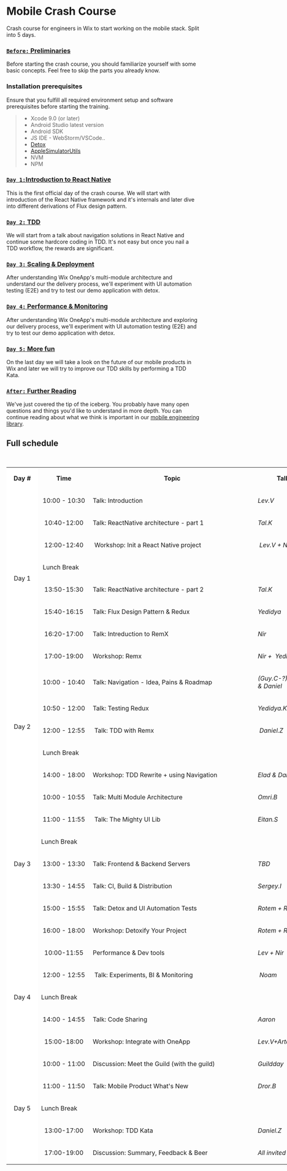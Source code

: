 # Mobile Crash Course
Crash course for engineers in Wix to start working on the mobile stack. Split into 5 days.

### [`Before:` Preliminaries](0-preliminaries.md)
Before starting the crash course, you should familiarize yourself with some basic concepts. Feel free to skip the parts you already know.


### Installation prerequisites

Ensure that you fulfill all required environment setup and software prerequisites before starting the training.

> * Xcode 9.0 (or later)
> * Android Studio latest version
> * Android SDK
> * JS IDE - WebStorm/VSCode..
> * [Detox](https://github.com/wix/detox)
> * [AppleSimulatorUtils](https://github.com/wix/AppleSimulatorUtils) 
> * NVM
> * NPM


### [`Day 1:`Introduction to React Native](1-introduction-to-react-native.md)
This is the first official day of the crash course. We will start with introduction of the React Native framework and it's internals and later dive into different derivations of Flux design pattern. 



### [`Day 2:` TDD](2-tdd.md)
We will start from a talk about navigation solutions in React Native and continue some hardcore coding in TDD. It's not easy but once you nail a TDD workflow, the rewards are significant.



### [`Day 3:` Scaling & Deployment](3-scaling-and-deployment.md)
After understanding Wix OneApp's multi-module architecture and understand our the delivery process, we'll experiment with UI automation testing (E2E) and try to test our demo application with detox.



### [`Day 4:` Performance & Monitoring](4-performance-and-monitoring.md)
After understanding Wix OneApp's multi-module architecture and exploring our delivery process, we'll experiment with UI automation testing (E2E) and try to test our demo application with detox.


### [`Day 5:` More fun](5-more-fun.md)
On the last day we will take a look on the future of our mobile products in Wix and later we will try to improve our TDD skills by performing a TDD Kata.


### [`After:` Further Reading](https://github.com/wix/mobile-engineering-library)
We've just covered the tip of the iceberg. You probably have many open questions and things you'd like to understand in more depth. You can continue reading about what we think is important in our [mobile engineering library](https://github.com/wix/mobile-engineering-library).


## Full schedule
<p>&nbsp;</p>
<table style="width: 819px;">
<tbody>
<tr>
<td style="background-color: #ffffff; width: 70px; text-align: center;">
<p><strong>Day #</strong></p>
</td>
<td style="width: 125px; text-align: center;">
<p><strong>Time</strong></p>
</td>
<td style="width: 446px; text-align: center;">
<p><strong>Topic</strong></p>
</td>
<td style="width: 162px; text-align: center;">
<p><strong>Talk by</strong></p>
</td>
</tr>
<tr>
<td style="background-color: #ffffff; width: 70px; text-align: center;" rowspan="8">
<p><span style="font-weight: 400;">Day 1</span></p>
</td>
<td style="width: 125px; text-align: center;">
<p><span style="font-weight: 400;">10:00 - 10:30</span></p>
</td>
<td style="width: 446px;">
<p><span style="font-weight: 400;">Talk: Introduction</span></p>
</td>
<td style="width: 162px;">
<p><em><span style="font-weight: 400;">Lev.V</span></em></p>
</td>
</tr>
<tr>
<td style="width: 125px; text-align: center;">
<p><span style="font-weight: 400;">10:40-12:00</span></p>
</td>
<td style="width: 446px;">
<p class="p1"><span class="s1">Talk: ReactNative architecture - part 1</span></p>
</td>
<td style="width: 162px;">
<p><em><span style="font-weight: 400;">Tal.K</span></em></p>
</td>
</tr>
<tr>
<td style="width: 125px; text-align: center;">
<p><span style="font-weight: 400;">12:00-12:40</span></p>
</td>
<td style="width: 446px;">&nbsp;<span class="s1">Workshop: Init a React Native project</span></td>
<td style="width: 162px;">&nbsp;<em>Lev.V + Nir.Yo</em></td>
</tr>
<tr>
<td style="width: 733px;" colspan="3">
<p><span style="font-weight: 400;">&nbsp;Lunch Break&nbsp;</span></p>
</td>
</tr>
<tr>
<td style="width: 125px; text-align: center;">
<p><span style="font-weight: 400;">13:50-15:30</span></p>
</td>
<td style="width: 446px;">
<p><span style="font-weight: 400;">Talk: ReactNative architecture - part 2</span></p>
</td>
<td style="width: 162px;">
<p><em><span style="font-weight: 400;">Tal.K</span></em></p>
</td>
</tr>
<tr>
<td style="width: 125px; text-align: center;">
<p><span style="font-weight: 400;">15:40-16:15</span></p>
</td>
<td style="width: 446px;">
<p class="p1"><span class="s1">Talk: Flux Design Pattern &amp; Redux</span></p>
</td>
<td style="width: 162px;">
<p><em><span style="font-weight: 400;">Yedidya</span></em></p>
</td>
</tr>
<tr>
<td style="width: 125px; text-align: center;">
<p><span style="font-weight: 400;">16:20-17:00</span></p>
</td>
<td style="width: 446px;">
<p class="p1"><span class="s1">Talk: Intreduction to RemX </span></p>
</td>
<td style="width: 162px;">
<p><em><span style="font-weight: 400;">Nir</span></em></p>
</td>
</tr>
<tr>
<td style="width: 125px; text-align: center;">
<p><span style="font-weight: 400;">17:00-19:00</span></p>
</td>
<td style="width: 446px;">
<p><span style="font-weight: 400;">Workshop: Remx</span></p>
</td>
<td style="width: 162px;">
<p><em><span style="font-weight: 400;">Nir + &nbsp;Yedidya</span></em></p>
</td>
</tr>
<tr>
<td style="background-color: #ffffff; width: 70px; text-align: center;" rowspan="5">
<p><span style="font-weight: 400;">Day 2</span></p>
</td>
<td style="width: 125px; text-align: center;">
<p><span style="font-weight: 400;">10:00 - 10:40</span></p>
</td>
<td style="width: 446px;">
<p><span style="font-weight: 400;">Talk: Navigation - Idea, Pains &amp; Roadmap</span></p>
</td>
<td style="width: 162px;">
<p><em><span style="font-weight: 400;">(Guy.C-?) &amp; Ran.G &amp; Daniel</span></em></p>
</td>
</tr>
<tr>
<td style="width: 125px; text-align: center;">
<p><span style="font-weight: 400;">10:50 - 12:00</span></p>
</td>
<td style="width: 446px;">
<p><span style="font-weight: 400;">Talk: Testing Redux</span></p>
</td>
<td style="width: 162px;">
<p><em><span style="font-weight: 400;">Yedidya.K</span></em></p>
</td>
</tr>
<tr>
<td style="width: 125px; text-align: center;">
<p><span style="font-weight: 400;">12:00 - 12:55</span></p>
</td>
<td style="width: 446px;">&nbsp;Talk: TDD with Remx</td>
<td style="width: 162px;">&nbsp;<em>Daniel.Z</em></td>
</tr>
<tr>
<td style="width: 733px;" colspan="3">
<p>&nbsp;<span style="font-weight: 400;">Lunch Break</span></p>
</td>
</tr>
<tr>
<td style="width: 125px; text-align: center;">
<p><span style="font-weight: 400;">14:00 - 18:00</span></p>
</td>
<td style="width: 446px;">
<p><span style="font-weight: 400;">Workshop: TDD Rewrite + using Navigation </span></p>
</td>
<td style="width: 162px;">
<p><em><span style="font-weight: 400;">Elad &amp; </span></em><em><span style="font-weight: 400;">Daniel.Z</span></em></p>
</td>
</tr>
<tr>
<td style="background-color: #ffffff; width: 70px; text-align: center;" rowspan="7">
<p><span style="font-weight: 400;">Day 3</span></p>
</td>
<td style="width: 125px; text-align: center;">
<p><span style="font-weight: 400;">10:00 - 10:55</span></p>
</td>
<td style="width: 446px;">
<p>Talk: Multi Module Architecture</p>
</td>
<td style="width: 162px;">
<p><em><span style="font-weight: 400;">Omri.B</span></em></p>
</td>
</tr>
<tr>
<td style="width: 125px; text-align: center;">
<p>11:00 - 11:55</p>
</td>
<td style="width: 446px;">&nbsp;Talk: The Mighty UI Lib</td>
<td style="width: 162px;"><em>Eitan.S</em>&nbsp;</td>
</tr>
<tr>
<td style="width: 733px;" colspan="3">
<p><span style="font-weight: 400;">Lunch Break</span>&nbsp;</p>
</td>
</tr>
<tr>
<td style="width: 125px; text-align: center;">
<p><span style="font-weight: 400;">13:00 - 13:30</span></p>
</td>
<td style="width: 446px;">
<p><span style="font-weight: 400;">Talk: Frontend &amp; Backend Servers</span></p>
</td>
<td style="width: 162px;">
<p><em><span style="font-weight: 400;">TBD</span></em></p>
</td>
</tr>
<tr>
<td style="width: 125px; text-align: center;">
<p><span style="font-weight: 400;">13:30 - 14:55</span></p>
</td>
<td style="width: 446px;">
<p><span style="font-weight: 400;">Talk: CI, Build &amp; Distribution</span></p>
</td>
<td style="width: 162px;">
<p><em><span style="font-weight: 400;">Sergey.I</span></em></p>
</td>
</tr>
<tr>
<td style="width: 125px; text-align: center;">
<p><span style="font-weight: 400;">15:00 - 15:55</span></p>
</td>
<td style="width: 446px;">
<p><span style="font-weight: 400;">Talk: Detox and UI Automation Tests</span></p>
</td>
<td style="width: 162px;">
<p><em><span style="font-weight: 400;">Rotem + Ran</span></em></p>
</td>
</tr>
<tr>
<td style="width: 125px; text-align: center;">
<p><span style="font-weight: 400;">16:00 - 18:00</span></p>
</td>
<td style="width: 446px;">
<p><span style="font-weight: 400;">Workshop: Detoxify Your Project</span></p>
</td>
<td style="width: 162px;">
<p><em>Rotem + Ran</em></p>
</td>
</tr>
<tr>
<td style="background-color: #ffffff; width: 70px; text-align: center;" rowspan="5">
<p><span style="font-weight: 400;">Day 4</span></p>
</td>
<td style="width: 125px; text-align: center;">
<p><span style="font-weight: 400;">10:00-11:55</span></p>
</td>
<td style="width: 446px;">
<p>Performance &amp; Dev tools</p>
</td>
<td style="width: 162px;">
<p><em><span style="font-weight: 400;">Lev + Nir</span></em></p>
</td>
</tr>
<tr>
<td style="width: 125px; text-align: center;">
<p><span style="font-weight: 400;">12:00 - 12:55</span></p>
</td>
<td style="width: 446px;">&nbsp;Talk: Experiments, BI &amp; Monitoring</td>
<td style="width: 162px;">&nbsp;<em>Noam</em></td>
</tr>
<tr>
<td style="width: 733px;" colspan="3">
<p><span style="font-weight: 400;">Lunch Break</span></p>
</td>
</tr>
<tr>
<td style="width: 125px; text-align: center;">
<p><span style="font-weight: 400;">14:00 - 14:55 </span></p>
</td>
<td style="width: 446px;">
<p>Talk: Code Sharing</p>
</td>
<td style="width: 162px;">
<p><em>Aaron</em></p>
</td>
</tr>
<tr>
<td style="width: 125px; text-align: center;">
<p><span style="font-weight: 400;">15:00-18:00</span></p>
</td>
<td style="width: 446px;">
<p>Workshop: Integrate with OneApp</p>
</td>
<td style="width: 162px;">
<p><em><span style="font-weight: 400;">Lev.V+Artal</span></em></p>
</td>
</tr>
<tr>
<td style="background-color: #ffffff; width: 70px; text-align: center;" rowspan="5">
<p><span style="font-weight: 400;">Day 5</span></p>
</td>
<td style="width: 125px; text-align: center;">
<p><span style="font-weight: 400;">10:00 - 11:00</span></p>
</td>
<td style="width: 446px;">
<p><span style="font-weight: 400;">Discussion: Meet the Guild (with the guild)</span></p>
</td>
<td style="width: 162px;">
<p><em><span style="font-weight: 400;">Guildday</span></em></p>
</td>
</tr>
<tr>
<td style="width: 125px; text-align: center;">
<p><span style="font-weight: 400;">11:00 - 11:50</span></p>
</td>
<td style="width: 446px;">
<p><span style="font-weight: 400;">Talk: Mobile Product What's New</span></p>
</td>
<td style="width: 162px;">
<p><em><span style="font-weight: 400;">Dror.B</span></em></p>
</td>
</tr>
<tr>
<td style="width: 733px;" colspan="3">
<p><span style="font-weight: 400;">Lunch Break</span></p>
</td>
</tr>
<tr>
<td style="width: 125px; text-align: center;">
<p><span style="font-weight: 400;">13:00-17:00</span></p>
</td>
<td style="width: 446px;">
<p>Workshop: TDD Kata</p>
</td>
<td style="width: 162px;">
<p><em>Daniel.Z</em></p>
</td>
</tr>
<tr>
<td style="width: 125px; text-align: center;">
<p><span style="font-weight: 400;">17:00-19:00</span></p>
</td>
<td style="width: 446px;">
<p>Discussion: Summary, Feedback &amp; Beer</p>
</td>
<td style="width: 162px;">
<p><em><span style="font-weight: 400;">All invited</span></em></p>
</td>
</tr>
</tbody>
</table>
<p>&nbsp;</p>
